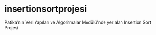 # insertionsortprojesi
Patika'nın Veri Yapıları ve Algoritmalar Modülü'nde yer alan Insertion Sort Projesi
